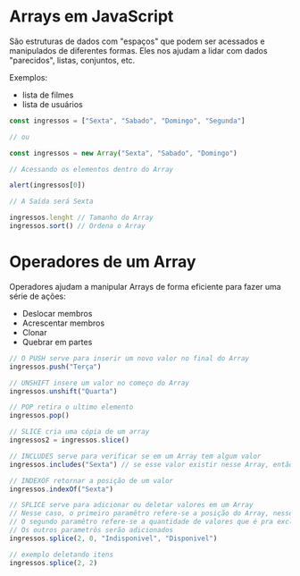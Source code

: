# Arrays em JavaScript

São estruturas de dados com "espaços" que podem ser acessados e manipulados de diferentes formas.
Eles nos ajudam a lidar com dados "parecidos", listas, conjuntos, etc.

Exemplos: 
- lista de filmes
- lista de usuários

```javascript
const ingressos = ["Sexta", "Sabado", "Domingo", "Segunda"]

// ou

const ingressos = new Array("Sexta", "Sabado", "Domingo")

// Acessando os elementos dentro do Array

alert(ingressos[0])

// A Saída será Sexta

ingressos.lenght // Tamanho do Array
ingressos.sort() // Ordena o Array
```

# Operadores de um Array

Operadores ajudam a manipular Arrays de forma eficiente para fazer uma série de ações:

- Deslocar membros
- Acrescentar membros
- Clonar
- Quebrar em partes

```javascript
// O PUSH serve para inserir um novo valor no final do Array
ingressos.push("Terça")

// UNSHIFT insere um valor no começo do Array 
ingressos.unshift("Quarta")

// POP retira o ultimo elemento
ingressos.pop()

// SLICE cria uma cópia de um array
ingressos2 = ingressos.slice()

// INCLUDES serve para verificar se em um Array tem algum valor
ingressos.includes("Sexta") // se esse valor existir nesse Array, então irá retornar TRUE

// INDEXOF retornar a posição de um valor
ingressos.indexOf("Sexta")

// SPLICE serve para adicionar ou deletar valores em um Array
// Nesse caso, o primeiro paramêtro refere-se a posição do Array, nesse caso, a partir da posição 2
// O segundo paramêtro refere-se a quantidade de valores que é pra excluir, nesse caso, 0
// Os outros parametrôs serão adicionados
ingressos.splice(2, 0, "Indisponivel", "Disponivel")

// exemplo deletando itens
ingressos.splice(2, 2)
```
